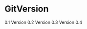 # GitV e r s i o n  
 0 . 1  
 V e r s i o n  
 0 . 2  
 V e r s i o n  
 0 . 3  
 V e r s i o n  
 0 . 4  
 